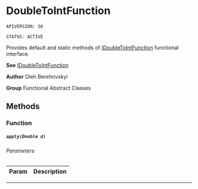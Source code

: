 # DoubleToIntFunction

`APIVERSION: 56`

`STATUS: ACTIVE`

Provides default and static methods of [IDoubleToIntFunction](/docs/Functional-Interfaces/IDoubleToIntFunction.md) functional interface.


**See** [IDoubleToIntFunction](/docs/Functional-Interfaces/IDoubleToIntFunction.md)


**Author** Oleh Berehovskyi


**Group** Functional Abstract Classes

## Methods
### Function
##### `apply(Double d)`
###### Parameters
|Param|Description|
|---|---|

---
